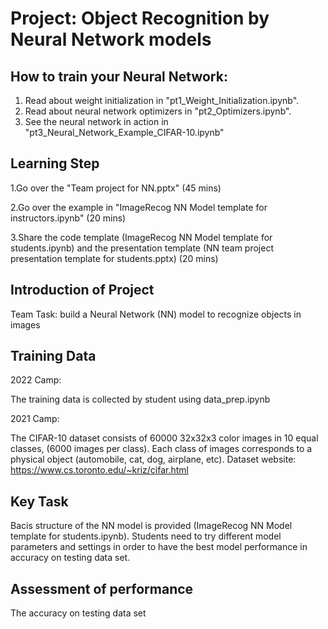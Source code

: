 # Project: Object Recognition by Neural Network models

## How to train your Neural Network:

1. Read about weight initialization in "pt1_Weight_Initialization.ipynb".
2. Read about neural network optimizers in "pt2_Optimizers.ipynb".
3. See the neural network in action in "pt3_Neural_Network_Example_CIFAR-10.ipynb"

## Learning Step
1.Go over the "Team project for NN.pptx" (45 mins)

2.Go over the example in "ImageRecog NN Model template for instructors.ipynb" (20 mins)

3.Share the code template (ImageRecog NN Model template for students.ipynb) and the presentation template (NN team project presentation template for students.pptx) (20 mins)


## Introduction of Project
Team Task:  build a Neural Network (NN) model to recognize objects in images


## Training Data

2022 Camp:

The training data is collected by student using data_prep.ipynb

2021 Camp:

The CIFAR-10 dataset consists of 60000 32x32x3 color images in 10 equal classes, (6000 images per class). Each class of images corresponds to a physical object (automobile, cat, dog, airplane, etc). Dataset website: https://www.cs.toronto.edu/~kriz/cifar.html

## Key Task

Bacis structure of the NN model is provided (ImageRecog NN Model template for students.ipynb). Students need to try different model parameters and settings in order to have the best model performance in accuracy on testing data set.


## Assessment of performance

The accuracy on testing data set


